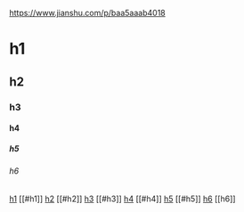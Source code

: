 https://www.jianshu.com/p/baa5aaab4018
# h1
## h2
### h3
#### h4
##### h5
###### h6
[h1](#h1)
[[#h1]]
[h2](#h2)
[[#h2]]
[h3](#h3)
[[#h3]]
[h4](#h4)
[[#h4]]
[h5](#h5)
[[#h5]]
[h6](#h6)
[[h6]]
